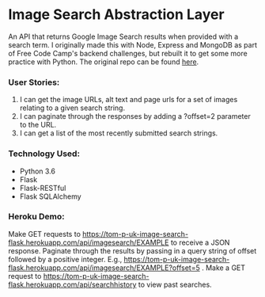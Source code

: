 # Image Search Abstraction Layer

An API that returns Google Image Search results when provided with a search term. I originally made this with Node, Express and MongoDB as part of Free Code Camp's backend challenges, but rebuilt it to get some more practice with Python. The original repo can be found [here](https://github.com/tom-p-uk/image-search-abstraction-layer).

### User Stories:

1. I can get the image URLs, alt text and page urls for a set of images relating to a given search string.
2. I can paginate through the responses by adding a ?offset=2 parameter to the URL.
3. I can get a list of the most recently submitted search strings.

### Technology Used:

* Python 3.6
* Flask
* Flask-RESTful
* Flask SQLAlchemy

### Heroku Demo:

Make GET requests to https://tom-p-uk-image-search-flask.herokuapp.com/api/imagesearch/EXAMPLE to receive a JSON response.
Paginate through the results by passing in a query string of offset followed by a positive integer. E.g., https://tom-p-uk-image-search-flask.herokuapp.com/api/imagesearch/EXAMPLE?offset=5 .
Make a GET request to https://tom-p-uk-image-search-flask.herokuapp.com/api/searchhistory to view past searches.
